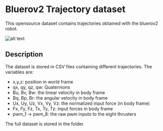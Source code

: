 # Bluerov2 Trajectory dataset


This opensource dataset contains trajectories obtained with the bluerov2 robot. 

![alt text](https://github.com/oceansystemslab/Bluerov2_trajectory_dataset/figures/Bluerov2_water_tank.jpg)

## Description


The dataset is stored in CSV files containing different trajectories. The variables are: 

- x,y,z: position in world frame
- qx, qy, qz, qw: Quaternions
- Bu, Bv, Bw: the linear velocity in body frame
- Bq, Bp, Br: the angular velocity in body frame
- Ux, Uy, Uz, Vx, Vy, Vz: the normalized input force (in body frame)
- Fx, Fy, Fz, Tx, Ty, Tz: input forces in body frame
- pwm_1 -> pwm_8: the raw pwm inputs to the eight thrusters


The full dataset is stored in the folder. 

